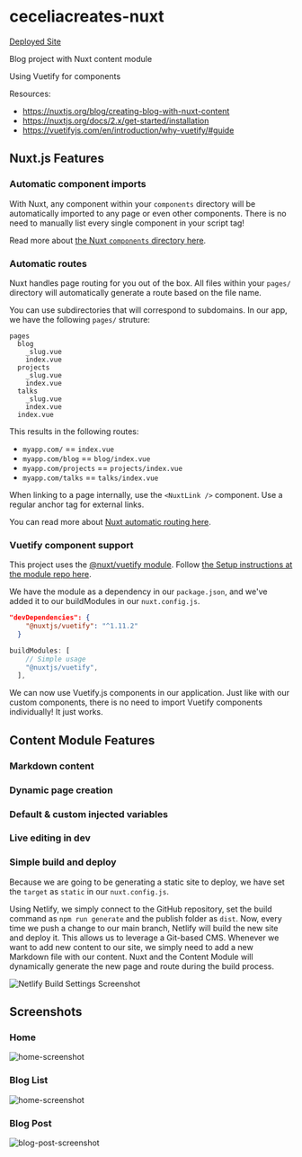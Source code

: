 # ceceliacreates-nuxt

[Deployed Site](https://stoic-jones-84f845.netlify.app/)

Blog project with Nuxt content module

Using Vuetify for components

Resources:

- https://nuxtjs.org/blog/creating-blog-with-nuxt-content
- https://nuxtjs.org/docs/2.x/get-started/installation
- https://vuetifyjs.com/en/introduction/why-vuetify/#guide

## Nuxt.js Features

### Automatic component imports

With Nuxt, any component within your `components` directory will be automatically imported to any page or even other components. There is no need to manually list every single component in your script tag!

Read more about [the Nuxt `components` directory here](https://nuxtjs.org/docs/2.x/get-started/directory-structure#the-components-directory).

### Automatic routes

Nuxt handles page routing for you out of the box. All files within your `pages/` directory will automatically generate a route based on the file name.

You can use subdirectories that will correspond to subdomains. In our app, we have the following `pages/` struture:

```
pages
  blog
    _slug.vue
    index.vue
  projects
    _slug.vue
    index.vue
  talks
    _slug.vue
    index.vue
  index.vue
```

This results in the following routes:

- `myapp.com/` == `index.vue`
- `myapp.com/blog` == `blog/index.vue`
- `myapp.com/projects` == `projects/index.vue`
- `myapp.com/talks` == `talks/index.vue`

When linking to a page internally, use the `<NuxtLink />` component. Use a regular anchor tag for external links.

You can read more about [Nuxt automatic routing here](https://nuxtjs.org/docs/2.x/get-started/routing).

### Vuetify component support

This project uses the [@nuxt/vuetify module](https://github.com/nuxt-community/vuetify-module). Follow [the Setup instructions at the module repo here](https://github.com/nuxt-community/vuetify-module#setup).

We have the module as a dependency in our `package.json`, and we've added it to our buildModules in our `nuxt.config.js`.

```package.json
"devDependencies": {
    "@nuxtjs/vuetify": "^1.11.2"
  }
```

```nuxt.config.js
buildModules: [
    // Simple usage
    "@nuxtjs/vuetify",
  ],
```

We can now use Vuetify.js components in our application. Just like with our custom components, there is no need to import Vuetify components individually! It just works.

## Content Module Features

### Markdown content

### Dynamic page creation

### Default & custom injected variables

### Live editing in dev

### Simple build and deploy

Because we are going to be generating a static site to deploy, we have set the `target` as `static` in our `nuxt.config.js`.

Using Netlify, we simply connect to the GitHub repository, set the build command as `npm run generate` and the publish folder as `dist`. Now, every time we push a change to our main branch, Netlify will build the new site and deploy it. This allows us to leverage a Git-based CMS. Whenever we want to add new content to our site, we simply need to add a new Markdown file with our content. Nuxt and the Content Module will dynamically generate the new page and route during the build process.

![Netlify Build Settings Screenshot](https://raw.githubusercontent.com/ceceliacreates/ceceliacreates-nuxt/main/assets/images/build-settings.PNG)

## Screenshots

### Home

![home-screenshot](https://github.com/ceceliacreates/ceceliacreates-nuxt/blob/main/assets/images/screenshot.PNG)

### Blog List

![home-screenshot](https://github.com/ceceliacreates/ceceliacreates-nuxt/blob/main/assets/images/blog-list-screenshot.PNG)

### Blog Post

![blog-post-screenshot](https://github.com/ceceliacreates/ceceliacreates-nuxt/blob/main/assets/images/blog-screenshot.PNG)
